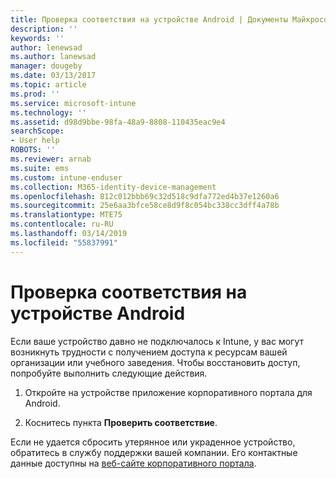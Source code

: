 ```yaml
---
title: Проверка соответствия на устройстве Android | Документы Майкрософт
description: ''
keywords: ''
author: lenewsad
ms.author: lanewsad
manager: dougeby
ms.date: 03/13/2017
ms.topic: article
ms.prod: ''
ms.service: microsoft-intune
ms.technology: ''
ms.assetid: d98d9bbe-98fa-48a9-8808-110435eac9e4
searchScope:
- User help
ROBOTS: ''
ms.reviewer: arnab
ms.suite: ems
ms.custom: intune-enduser
ms.collection: M365-identity-device-management
ms.openlocfilehash: 812c012bbb69c32d518c9dfa772ed4b37e1260a6
ms.sourcegitcommit: 25e6aa3bfce58ce8d9f8c054bc338cc3dff4a78b
ms.translationtype: MTE75
ms.contentlocale: ru-RU
ms.lasthandoff: 03/14/2019
ms.locfileid: "55837991"
---
```

# <a name="check-compliance-on-your-android-device"></a>Проверка соответствия на устройстве Android

Если ваше устройство давно не подключалось к Intune, у вас могут возникнуть трудности с получением доступа к ресурсам вашей организации или учебного заведения. Чтобы восстановить доступ, попробуйте выполнить следующие действия.

1. Откройте на устройстве приложение корпоративного портала для Android.

2. Коснитесь пункта **Проверить соответствие**.

Если не удается сбросить утерянное или украденное устройство, обратитесь в службу поддержки вашей компании. Его контактные данные доступны на [веб-сайте корпоративного портала](https://go.microsoft.com/fwlink/?linkid=2010980).
